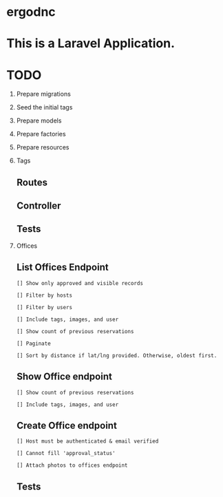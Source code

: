 # ergodnc

# This is a Laravel Application.

# TODO

1. Prepare migrations
2. Seed the initial tags
3. Prepare models
4. Prepare factories
5. Prepare resources
6. Tags

   ## Routes
   
   ## Controller
   
   ## Tests
   
7. Offices

   ## List Offices Endpoint
   
       [] Show only approved and visible records

       [] Filter by hosts

       [] Filter by users

       [] Include tags, images, and user

       [] Show count of previous reservations

       [] Paginate

       [] Sort by distance if lat/lng provided. Otherwise, oldest first.
   
   ## Show Office endpoint
   
       [] Show count of previous reservations

       [] Include tags, images, and user

   ## Create Office endpoint
   
       [] Host must be authenticated & email verified
       
       [] Cannot fill 'approval_status'
       
       [] Attach photos to offices endpoint
   
   ## Tests
   
